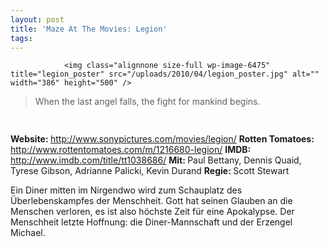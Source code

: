 ```yaml
---
layout: post
title: 'Maze At The Movies: Legion'
tags:
---
```



                <img class="alignnone size-full wp-image-6475" title="legion_poster" src="/uploads/2010/04/legion_poster.jpg" alt="" width="386" height="500" />
<blockquote>When the last angel falls, the fight for mankind begins.</blockquote>
<img class="alignnone size-full wp-image-5898" title="movie_review_3stars" src="/uploads/2010/02/movie_review_3stars.png" alt="" width="75" height="15" />
<p><strong> Website: </strong><a href="http://www.sonypictures.com/movies/legion/"><a href="http://www.sonypictures.com/movies/legion/">http://www.sonypictures.com/movies/legion/</a></a>
<strong>Rotten Tomatoes: </strong><a href="http://www.rottentomatoes.com/m/1216680-legion/"><a href="http://www.rottentomatoes.com/m/1216680-legion/">http://www.rottentomatoes.com/m/1216680-legion/</a></a>
<strong>IMDB:</strong> <a href="http://www.imdb.com/title/tt1038686/"><a href="http://www.imdb.com/title/tt1038686/">http://www.imdb.com/title/tt1038686/</a></a>
<strong>Mit: </strong>Paul Bettany, Dennis Quaid, Tyrese Gibson, Adrianne Palicki, Kevin Durand
<strong>Regie: </strong>Scott Stewart</p>
<p>Ein Diner mitten im Nirgendwo wird zum Schauplatz des Überlebenskampfes der Menschheit. Gott hat seinen Glauben an die Menschen verloren, es ist also höchste Zeit für eine Apokalypse. Der Menschheit letzte Hoffnung: die Diner-Mannschaft und der Erzengel Michael.</p>
